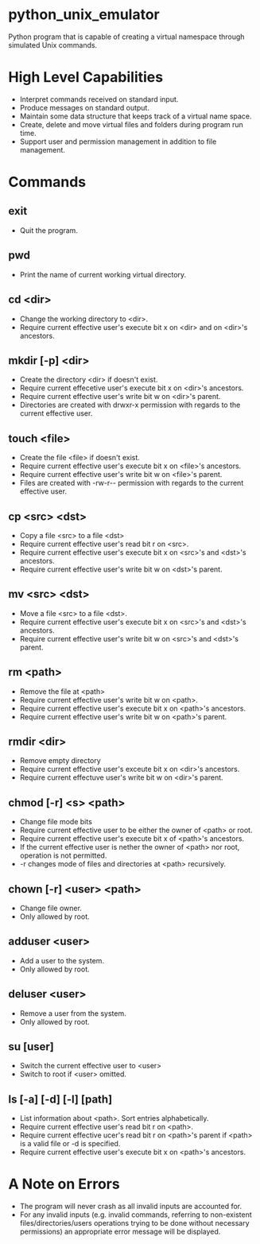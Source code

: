 # python_unix_emulator
Python program that is capable of creating a virtual namespace through simulated Unix commands.

# High Level Capabilities
- Interpret commands received on standard input.
- Produce messages on standard output.
- Maintain some data structure that keeps track of a virtual name space.
- Create, delete and move virtual files and folders during program run time.
- Support user and permission management in addition to file management.

# Commands
## exit
- Quit the program.

## pwd
- Print the name of current working virtual directory.

## cd \<dir>
- Change the working directory to \<dir>.
- Require current effective user's execute bit x on \<dir> and on \<dir>'s ancestors.

## mkdir [-p] \<dir>
- Create the directory \<dir> if doesn't exist.
- Require current effecetive user's execute bit x on \<dir>'s ancestors.
- Require current effective user's write bit w on \<dir>'s parent.
- Directories are created with drwxr-x permission with regards to the current effective user.

## touch \<file>
- Create the file \<file> if doesn't exist.
- Require current effective user's execute bit x on \<file>'s ancestors.
- Require current effective user's write bit w on \<file>'s parent.
- Files are created with -rw-r-- permission with regards to the current effective user.

## cp \<src> \<dst>
- Copy a file \<src> to a file \<dst>
- Require current effective user's read bit r on \<src>.
- Require current effective user's execute bit x on \<src>'s and \<dst>'s ancestors.
- Require current effective user's write bit w on \<dst>'s parent.

## mv \<src> \<dst>
- Move a file \<src> to a file \<dst>.
- Require current effective user's execute bit x on \<src>'s and \<dst>'s ancestors.
- Require current effective user's write bit w on \<src>'s and \<dst>'s parent.

## rm \<path>
- Remove the file at \<path>
- Require current effective user's write bit w on \<path>.
- Require current effective user's execute bit x on \<path>'s ancestors.
- Require current effective user's write bit w on \<path>'s parent.

## rmdir \<dir>
- Remove empty directory
- Require current effective user's exceute bit x on \<dir>'s ancestors.
- Require current effectuve user's write bit w on \<dir>'s parent.

## chmod [-r] \<s> \<path>
- Change file mode bits
- Require current effective user to be either the owner of \<path> or root.
- Require current effective user's execute bit x of \<path>'s ancestors.
- If the current effective user is nether the owner of \<path> nor root, operation is not permitted.
- -r changes mode of files and directories at \<path> recursively.

## chown [-r] \<user> \<path>
- Change file owner.
- Only allowed by root.

## adduser \<user>
- Add a user to the system.
- Only allowed by root.

## deluser \<user>
- Remove a user from the system.
- Only allowed by root.

## su [user]
- Switch the current effective user to \<user>
- Switch to root if \<user> omitted.

## ls [-a] [-d] [-l] [path]
- List information about \<path>. Sort entries alphabetically.
- Require current effective user's read bit r on \<path>.
- Require current effective ucer's read bit r on \<path>'s parent if \<path> is a valid file or -d is specified.
- Require current effective user's execute bit x on \<path>'s ancestors.

# A Note on Errors
- The program will never crash as all invalid inputs are accounted for.
- For any invalid inputs (e.g. invalid commands, referring to non-existent files/directories/users operations trying to be done without necessary permissions) an appropriate error message will be displayed.
